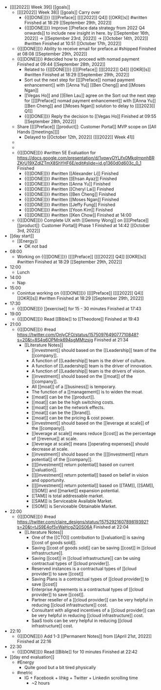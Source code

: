 - [[[[2022]] Week 39]] [[goals]]
    - [[[[2022]] Week 38]] [[goals]] Carry over
        - {{[[DONE]]}}  [[[[Preface]] [[[[2022]] Q4]] [[OKR]]s]] #written Finished at 18:29 [[September 29th, 2022]]
        - {{[[DONE]]}} Improve [[Preface data strategy from 2022 Q4 onwards]] to include new insight in here. by [[September 16th, 2022]] -> [[September 23rd, 2022]] -> [[October 14th, 2022]] #written Finished at 10:51 [[October 17th, 2022]]
    - {{[[DONE]]}} Ability to receive email for preface.ai #shipped Finished at 08:08 [[September 29th, 2022]]
    - {{[[DONE]]}}  #decided how to proceed with nomad payment Finished at 09:44 [[September 28th, 2022]]
        - Related to {{[[DONE]]}}  [[[[Preface]] [[[[2022]] Q4]] [[OKR]]s]] #written Finished at 18:29 [[September 29th, 2022]]
        - Sort out the next step for [[[[Preface]] nomad payment enhancement]] with [[Anna Yu]] [[Ben Cheng]] and [[Moses Ngan]]
        - [[Vegas Ho]] and [[Ellen Lau]] agree on the Sort out the next step for [[[[Preface]] nomad payment enhancement]] with [[Anna Yu]] [[Ben Cheng]] and [[Moses Ngan]] solution to delay to [[[[2023]] Q1]]
        - {{[[DONE]]}}  Reply the decision to [[Vegas Ho]] Finished at 09:55 [[September 28th, 2022]]
    - Share [[[[Preface]] [[product]]: Customer Portal]] MVP scope on [[All Hands [[meetings]]]]
        - Delayed to [[October 12th, 2022]] [[[[2022]] Week 41]]
    - 
    - 
    - {{[[DONE]]}}  #written 5E Evaluation for https://docs.google.com/presentation/d/1vqwyOYLifx0MkqlmpnhBRZKrU19XZdIZTmX8ShYHF6E/edit#slide=id.g1360d0d603c_0_1 Finished
        - {{[[DONE]]}} #written [[Alexander Li]] Finished
        - {{[[DONE]]}}  #written [[Ehsan Ayaz]] Finished
        - {{[[DONE]]}}  #written [[Anna Yu]] Finished
        - {{[[DONE]]}}  #written [[Cheryl Lai]] Finished 
        - {{[[DONE]]}} #written [[Ben Cheng]] Finished
        - {{[[DONE]]}}  #written [[Moses Ngan]] Finished
        - {{[[DONE]]}}  #written [[Jeffy Fung]] Finished
        - {{[[DONE]]}}  #written [[Yoon Kim]] Finished
        - {{[[DONE]]}}  #written [[Ken Chow]] Finished at 14:00 
    - {{[[DONE]]}} Complete UX with [[Gemmy Wong]] on [[[[Preface]] [[product]]: Customer Portal]] Phase 1 Finished at 14:42 [[October 3rd, 2022]]
- [[day start]]
    - [[Energy]]
        - OK not bad
- 08:00
    - Working on {{[[DONE]]}}  [[[[Preface]] [[[[2022]] Q4]] [[OKR]]s]] #written Finished at 18:29 [[September 29th, 2022]]
- 12:00
    - Lunch
- 14:00
    - Nap
- 15:00
    - Conintue working on {{[[DONE]]}}  [[[[Preface]] [[[[2022]] Q4]] [[OKR]]s]] #written Finished at 18:29 [[September 29th, 2022]]
- 17:30
    - {{[[DONE]]}}  [[exercise]] for 15 - 30 minutes Finished at 17:43 
- 19:00
    - {{[[DONE]]}}  Read [[Bible]] to [[Theodore]] Finished at 19:43 
- 21:00
    - {{[[DONE]]}}  #read https://twitter.com/OnlyCFO/status/1575097649077710848?s=20&t=8S4q6OPMnk694sgMMtzsjg Finished at 21:34 
        - [[Literature Notes]]
            - [[investment]] should based on the [[Leadership]] team of the [[company]].
            - A function of [[Leadership]] team is the driver of culture.
            - A function of [[Leadership]] team is the driver of innovation.
            - A function of [[Leadership]] team is the drivers of vision.
            - [[investment]] should based on the [[moat]] of the [[company]].
            - All [[moat]] of a [[business]] is temporary.
            - The function of a [[management]] is to widen the moat.
            - [[moat]] can be the [[product]].
            - [[moat]] can be the high switching costs.
            - [[moat]] can be the network effects.
            - [[moat]] can be the [[brand]].
            - [[moat]] can be the pricing & cost power.
            - [[investment]] should based on the [[leverage at scale]] of the [[company]].
            - [[leverage at scale]] means reduce [[cost]] as the percentage of [[revenue]] at scale.
            - [[leverage at scale]] means [[operating expenses]] should decrease at scale.
            - [[investment]] should based on the [[[[investment]] return potential]] of the [[company]].
            - [[[[investment]] return potential]] based on current [[valuation]].
            - [[[[investment]] return potential]] based on belief in vision and opportunity.
            - [[[[investment]] return potential]] based on [[TAM]], [[SAM]], [[SOM]] and [[market]] expansion potential.
            - [[TAM]] is total addressable market.
            - [[SAM]] is Serviceable Available Market.
            - [[SOM]] is Serviceable Obtainable Market.
- 22:00
    - {{[[DONE]]}}  #read https://twitter.com/claire_designs/status/1575292160789819392?s=20&t=tJS9E4of5vWaHcgZQ0S06A Finished at 22:04 
        - [[Literature Notes]]
            - One of the [[CTO]] contribution to [[valuation]] is saving [[cost of goods sold]].
            - Saving [[cost of goods sold]] can be saving [[cost]] in [[cloud infrastructure]].
            - Saving [[cost]] in [[cloud infrastructure]] can be using contractual types of [[cloud provider]].
            - Reserved instances is a contractual types of [[cloud provider]] to save [[cost]]
            - Saving Plans is a contractual types of [[cloud provider]] to save [[cost]]
            - Enterprise Agreements is a contractual types of [[cloud provider]] to save [[cost]].
            - Partner reseller of a [[cloud provider]] can be very helpful in reducing [[cloud infrastructure]] cost.
            - Consultant with aligned incentives of a [[cloud provider]] can be very helpful in reducing [[cloud infrastructure]] cost.
            - SaaS tools can be very helpful in reducing [[cloud infrastructure]] cost.
- 22:10
    - {{[[DONE]]}} Add 1-3 [[Permanent Notes]] from [[April 21st, 2022]] Finished at 22:16 
- 22:30
    - {{[[DONE]]}}  Read [[Bible]] for 10 minutes Finished at 22:42 
- [[day end evaluation]]
    - #Energy
        - Quite good but a bit tired physically
    - #metric
        - IG + Facebook + lihkg + Twitter + Linkedin scrolling time
            - ~2 hours
